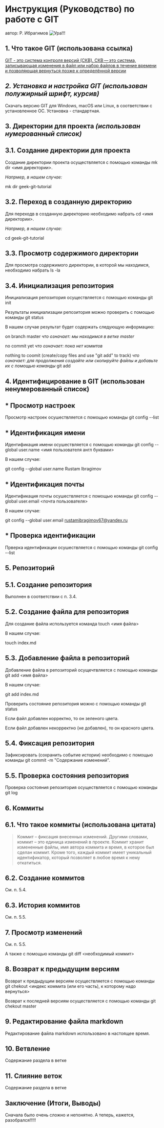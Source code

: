 # **Инструкция (Руководство) по работе с GIT**

автор: Р. Ибрагимов ![Ура!!!](1555301308_e-news.su_1555301303.jpg)

## **1. Что такое GIT (использована ссылка)**

[GIT - это система контроля версий (СКВ). СКВ — это система, записывающая изменения в файл или набор файлов в течение времени и позволяющая вернуться позже к определённой версии](https://javarush.ru/groups/posts/2683-nachalo-rabotih-s-git-podrobnihy-gayd-dlja-novichkovhtmlacademy.ru)

## **_2. Установка и настройка GIT (использован полужирный шрифт, курсив)_**

Скачать версию GIT для Windows, macOS или Linux, в соответствии с установленное ОС. Установка - стандартная.

## 3. __Директории для проекта *(использован нумерованный список)*__

## 3.1. Создание директории для проекта

Создание директории проекта осуществляется с помощью команды mk dir <имя директории>.

*Напрмер, в нашем случае:*

mk dir geek-git-tutorial

## 3.2. Переход в созданную директорию

Для переходв в созданную директорию необходимо набрать cd <имя директории>.

*Напрмер, в нашем случае:*

cd geek-git-tutorial

## 3.3. Просмотр содержимого директории

Для просмотра содержимого директории, в которой мы находимся, необходимо набрать ls -la

## 3.4. Инициализация репозитория

Инициализация репозитория осуществляется с помощью команды git init

Результаты инициализации репозитория можно проверить с помощью команды git status

В нашем случае результат будет содержать следующую информацию:

on branch master *что означает: мы находимся в ветке master*

no commit yet *что означает: пока нет коммтов*

nothing to coomit (create/copy files and use "git add" to track) *что означает: для продолжения создайте или скопируйте файлы и добавьте их с помощью команды* git add

## **4. Идентифицирование в GIT (использован ненумерованный список)**

## * Просмотр настроек

Просмотр настроек осушествляется с помощью команды git config --list

## * Идентификация имени

Идентификация имени осушествляется с помощью команды 
git config --global user.name <имя пользователя англ буквами>

В нашем случае:

git config --global user.name Rustam Ibragimov

## * Идентификация почты

Идентификация почты осушествляется с помощью команды 
git config --global user.email <почта пользователя>

В нашем случае:

git config --global user.email rustamibragimov67@yandex.ru

## * Проверка идентификации

Прверка идентификации осушествляется с помощью команды git config --list

## **5. Репозиторий**

## 5.1. Создание репозитория

Выполнен в соответствии с п. 3.4.

## 5.2. Создание файла для репозитория

Для создание файла используется команда touch <имя файла>

В нашем случае:

touch index.md

## 5.3. Добавление файла в репозиторий

Добавление файла в репозиторий осущечтвляется с помощью команды git add <имя файла>

В нашем случае:

git add index.md

Проверить состояние репозитория можно с помощью команды git status

Если файл добавлен корректно, то он зеленого цвета.

Если файл добавлен некорректно (не добавлен), то он красного цвета.

## 5.4. Фиксация репозитория

Зафиксировать (сохранить событие истории) необходимо с помощью команды git commit -m "Содержание изменений".

## 5.5. Проверка состояния репозитория

Проверка состояния репозитория осуществляется с помощью команды git log

## **6. Коммиты**

## 6.1. Что такое коммиты (использована цитата)

> Коммит – фиксация внесенных изменений. Другими словами, коммит – это единица изменений в проекте. Коммит хранит измененные файлы, имя автора коммита и время, в которое был сделан коммит. Кроме того, каждый коммит имеет уникальный идентификатор, который позволяет в любое время к нему откатиться.

## 6.2. Создание коммитов

См. п. 5.4.

## 6.3. История коммитов

См. п. 5.5.

## **7. Просмотр изменений**

См. п. 5.5.

А также с помощью команды git diff <необходимый коммит>

## **8. Возврат к предыдущим версиям**

Возврат к предыдущим версиям осуществляется с помощью команды git chekout <индекс коммита (или его часть), к которому надо вернуться>

Возврат к последней версиям осуществляется с помощью команды git chekout master

## **9. Редактирование файла markdown**

Редактирование файла markdown использовано в настоящее время.

## **10. Ветвление**

Содержание раздела в ветке <lecture-2>

## **11. Слияние веток**

Содержание раздела в ветке <merge>

## **Заключение (Итоги, Выводы)**

Сначала было очень сложно и непонятно. А теперь, кажется, разобрался!!!!!
